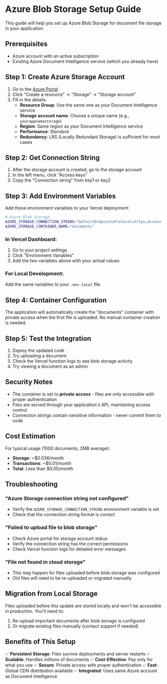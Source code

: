 # Azure Blob Storage Setup Guide

This guide will help you set up Azure Blob Storage for document file storage in your application.

## Prerequisites

- Azure account with an active subscription
- Existing Azure Document Intelligence service (which you already have)

## Step 1: Create Azure Storage Account

1. Go to the [Azure Portal](https://portal.azure.com)
2. Click "Create a resource" → "Storage" → "Storage account"
3. Fill in the details:
   - **Resource Group**: Use the same one as your Document Intelligence service
   - **Storage account name**: Choose a unique name (e.g., `yourappnamestorage`)
   - **Region**: Same region as your Document Intelligence service
   - **Performance**: Standard
   - **Redundancy**: LRS (Locally Redundant Storage) is sufficient for most cases

## Step 2: Get Connection String

1. After the storage account is created, go to the storage account
2. In the left menu, click "Access keys"
3. Copy the "Connection string" from key1 or key2

## Step 3: Add Environment Variables

Add these environment variables to your Vercel deployment:

```bash
# Azure Blob Storage
AZURE_STORAGE_CONNECTION_STRING="DefaultEndpointsProtocol=https;AccountName=yourstorageaccount;AccountKey=youraccountkey;EndpointSuffix=core.windows.net"
AZURE_STORAGE_CONTAINER_NAME="documents"
```

### In Vercel Dashboard:
1. Go to your project settings
2. Click "Environment Variables"
3. Add the two variables above with your actual values

### For Local Development:
Add the same variables to your `.env.local` file.

## Step 4: Container Configuration

The application will automatically create the "documents" container with private access when the first file is uploaded. No manual container creation is needed.

## Step 5: Test the Integration

1. Deploy the updated code
2. Try uploading a document
3. Check the Vercel function logs to see blob storage activity
4. Try viewing a document as an admin

## Security Notes

- The container is set to **private access** - files are only accessible with proper authentication
- Files are served through your application's API, maintaining access control
- Connection strings contain sensitive information - never commit them to code

## Cost Estimation

For typical usage (1000 documents, 2MB average):
- **Storage**: ~$0.036/month
- **Transactions**: ~$0.01/month
- **Total**: Less than $0.05/month

## Troubleshooting

### "Azure Storage connection string not configured"
- Verify the `AZURE_STORAGE_CONNECTION_STRING` environment variable is set
- Check that the connection string format is correct

### "Failed to upload file to blob storage"
- Check Azure portal for storage account status
- Verify the connection string has the correct permissions
- Check Vercel function logs for detailed error messages

### "File not found in cloud storage"
- This may happen for files uploaded before blob storage was configured
- Old files will need to be re-uploaded or migrated manually

## Migration from Local Storage

Files uploaded before this update are stored locally and won't be accessible in production. You'll need to:

1. Re-upload important documents after blob storage is configured
2. Or migrate existing files manually (contact support if needed)

## Benefits of This Setup

✅ **Persistent Storage**: Files survive deployments and server restarts
✅ **Scalable**: Handles millions of documents
✅ **Cost-Effective**: Pay only for what you use
✅ **Secure**: Private access with proper authentication
✅ **Fast**: Global CDN distribution available
✅ **Integrated**: Uses same Azure account as Document Intelligence
